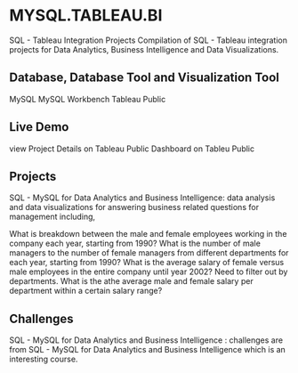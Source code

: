 # MYSQL.TABLEAU.BI
SQL - Tableau Integration Projects
Compilation of SQL - Tableau integration projects for Data Analytics, Business Intelligence and Data Visualizations.

## Database, Database Tool and Visualization Tool
MySQL
MySQL Workbench
Tableau Public


## Live Demo
view Project Details on Tableau Public
Dashboard on Tableu Public

## Projects
SQL - MySQL for Data Analytics and Business Intelligence: data analysis and data visualizations for answering business related questions for management including,

What is breakdown between the male and female employees working in the company each year, starting from 1990?
What is the number of male managers to the number of female managers from different departments for each year, starting from 1990?
What is the average salary of female versus male employees in the entire company until year 2002? Need to filter out by departments.
What is the athe average male and female salary per department within a certain salary range?

## Challenges
SQL - MySQL for Data Analytics and Business Intelligence : challenges are from SQL - MySQL for Data Analytics and Business Intelligence which is an interesting course.
